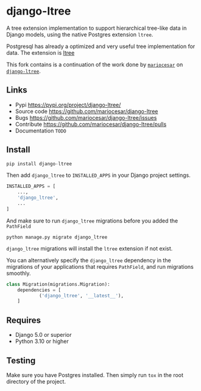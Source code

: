 # django-ltree

A tree extension implementation to support hierarchical tree-like data in Django models,
using the native Postgres extension `ltree`.

Postgresql has already a optimized and very useful tree implementation for data.
The extension is [ltree](https://www.postgresql.org/docs/9.6/static/ltree.html)

This fork contains is a continuation of the work done by [`mariocesar`](https://github.com/mariocesar/) on [`django-ltree`](https://github.com/mariocesar/django-ltree).

<!--
[![Test](https://github.com/mariocesar/django-ltree/actions/workflows/test.yml/badge.svg)](https://github.com/mariocesar/django-ltree/actions/workflows/test.yml)
 -->

## Links

-   Pypi https://pypi.org/project/django-ltree/
-   Source code https://github.com/mariocesar/django-ltree
-   Bugs https://github.com/mariocesar/django-ltree/issues
-   Contribute https://github.com/mariocesar/django-ltree/pulls
-   Documentation `TODO`

## Install

```py
pip install django-ltree
```

Then add `django_ltree` to `INSTALLED_APPS` in your Django project settings.

```python
INSTALLED_APPS = [
    ...,
    'django_ltree',
    ...
]
```

And make sure to run `django_ltree` migrations before you added the `PathField`

```
python manage.py migrate django_ltree
```

`django_ltree` migrations will install the `ltree` extension if not exist.

You can alternatively specify the `django_ltree` dependency in the migrations of
your applications that requires `PathField`, and run migrations smoothly.

```python
class Migration(migrations.Migration):
    dependencies = [
            ('django_ltree', '__latest__'),
    ]
```

## Requires

-   Django 5.0 or superior
-   Python 3.10 or higher

## Testing

Make sure you have Postgres installed. Then simply run `tox` in the root directory of the project.
